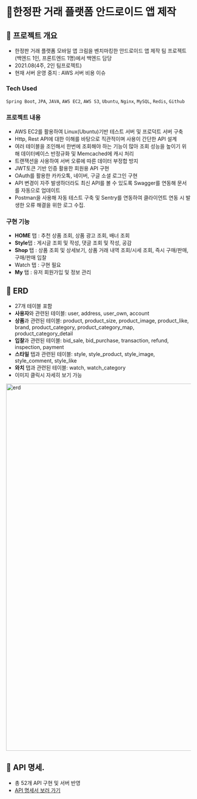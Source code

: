# 📱한정판 거래 플랫폼 안드로이드 앱 제작 
## 💫 프로젝트 개요
+ 한정판 거래 플랫폼 모바일 앱 크림을 벤치마킹한 안드로이드 앱 제작 팀 프로젝트(백엔드 1인, 프론트엔드 1명)에서 백엔드 담당
+ 2021.08(4주, 2인 팀프로젝트)
+ 현재 서버 운영 중지 : AWS 서버 비용 이슈
### Tech Used
```Spring Boot```, ```JPA```, ```JAVA```, ```AWS EC2```, ```AWS S3```, ```Ubuntu```, ```Nginx```, ```MySQL```, ```Redis```, ```Github```
### 프로젝트 내용
+ AWS EC2를 활용하여 Linux(Ubuntu)기반 테스트 서버 및 프로덕트 서버 구축
+ Http, Rest API에 대한 이해를 바탕으로 직관적이며 사용이 간단한 API 설계
+ 여러 테이블을 조인해서 한번에 조회해야 하는 기능이 많아 조회 성능을 높이기 위해 데이터베이스 반정규화 및 Memcached에 캐시 처리
+ 트랜잭션을 사용하여 서버 오류에 따른 데이터 부정합 방지
+ JWT토큰 기반 인증 활용한 회원용 API 구현
+ OAuth를 활용한 카카오톡, 네이버, 구글 소셜 로그인 구현
+ API 변경이 자주 발생하더라도 최신 API를 볼 수 있도록 Swagger를 연동해 문서를 자동으로 업데이트
+ Postman을 사용해 자동 테스트 구축 및 Sentry를 연동하여 클라이언트 연동 시 발생한 오류 해결을 위한 로그 수집.
### 구현 기능
+ **HOME** 탭 : 추천 상품 조회, 상품 광고 조회, 배너 조회
+ **Style**탭 : 게시글 조회 및 작성, 댓글 조회 및 작성, 공감
+ **Shop** 탭 : 상품 조회 및 상세보기, 상품 거래 내역 조회/시세 조회, 즉시 구매/판매, 구매/판매 입찰
+ Watch 탭 : 구현 필요
+ **My** 탭 : 유저 회원가입 및 정보 관리
## 💫 ERD
+ 27개 테이블 포함
+ **사용자**와 관련된 테이블: user, address, user_own, account
+ **상품**과 관련된 테이블: product, product_size, product_image, product_like, brand, product_category, product_category_map, product_category_detail
+ **입찰**과 관련된 테이블: bid_sale, bid_purchase, transaction, refund, inspection, payment
+ **스타일** 탭과 관련된 테이블: style, style_product, style_image, style_comment, style_like
+ **와치** 탭과 관련된 테이블: watch, watch_category
+ 이미지 클릭시 자세히 보기 가능
<img src="./docs/kream-ERD.png" width="1000px" title="erd"/>

## 💫 API 명세. 
+ 총 52개 API 구현 및 서버 반영
+ [API 명세서 보러 가기](https://docs.google.com/spreadsheets/d/14d4X2pVtZcSnpmvdMi8ux_0Voq2GrwHcsQDvc0wDPpk/edit#gid=1734576621)
